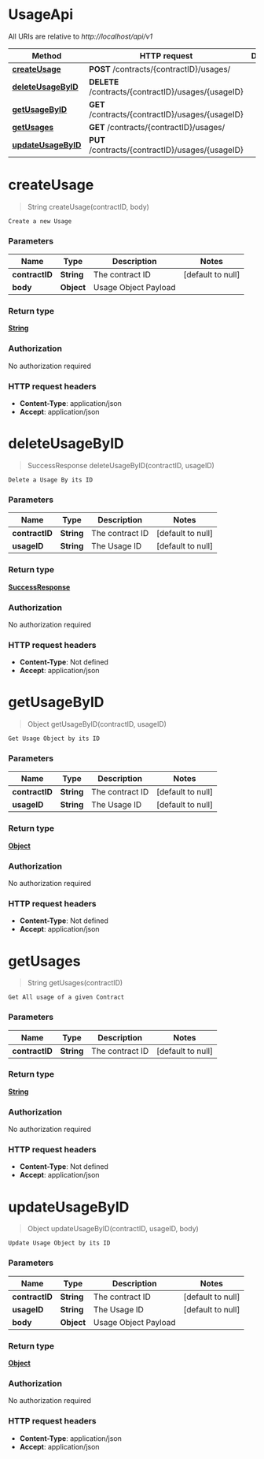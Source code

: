# UsageApi

All URIs are relative to *http://localhost/api/v1*

Method | HTTP request | Description
------------- | ------------- | -------------
[**createUsage**](UsageApi.md#createUsage) | **POST** /contracts/{contractID}/usages/ | 
[**deleteUsageByID**](UsageApi.md#deleteUsageByID) | **DELETE** /contracts/{contractID}/usages/{usageID} | 
[**getUsageByID**](UsageApi.md#getUsageByID) | **GET** /contracts/{contractID}/usages/{usageID} | 
[**getUsages**](UsageApi.md#getUsages) | **GET** /contracts/{contractID}/usages/ | 
[**updateUsageByID**](UsageApi.md#updateUsageByID) | **PUT** /contracts/{contractID}/usages/{usageID} | 


<a name="createUsage"></a>
# **createUsage**
> String createUsage(contractID, body)



    Create a new Usage

### Parameters

Name | Type | Description  | Notes
------------- | ------------- | ------------- | -------------
 **contractID** | **String**| The contract ID | [default to null]
 **body** | **Object**| Usage Object Payload |

### Return type

[**String**](../Models/string.md)

### Authorization

No authorization required

### HTTP request headers

- **Content-Type**: application/json
- **Accept**: application/json

<a name="deleteUsageByID"></a>
# **deleteUsageByID**
> SuccessResponse deleteUsageByID(contractID, usageID)



    Delete a Usage By its ID

### Parameters

Name | Type | Description  | Notes
------------- | ------------- | ------------- | -------------
 **contractID** | **String**| The contract ID | [default to null]
 **usageID** | **String**| The Usage ID | [default to null]

### Return type

[**SuccessResponse**](../Models/SuccessResponse.md)

### Authorization

No authorization required

### HTTP request headers

- **Content-Type**: Not defined
- **Accept**: application/json

<a name="getUsageByID"></a>
# **getUsageByID**
> Object getUsageByID(contractID, usageID)



    Get Usage Object by its ID

### Parameters

Name | Type | Description  | Notes
------------- | ------------- | ------------- | -------------
 **contractID** | **String**| The contract ID | [default to null]
 **usageID** | **String**| The Usage ID | [default to null]

### Return type

[**Object**](../Models/object.md)

### Authorization

No authorization required

### HTTP request headers

- **Content-Type**: Not defined
- **Accept**: application/json

<a name="getUsages"></a>
# **getUsages**
> String getUsages(contractID)



    Get All usage of a given Contract

### Parameters

Name | Type | Description  | Notes
------------- | ------------- | ------------- | -------------
 **contractID** | **String**| The contract ID | [default to null]

### Return type

[**String**](../Models/string.md)

### Authorization

No authorization required

### HTTP request headers

- **Content-Type**: Not defined
- **Accept**: application/json

<a name="updateUsageByID"></a>
# **updateUsageByID**
> Object updateUsageByID(contractID, usageID, body)



    Update Usage Object by its ID

### Parameters

Name | Type | Description  | Notes
------------- | ------------- | ------------- | -------------
 **contractID** | **String**| The contract ID | [default to null]
 **usageID** | **String**| The Usage ID | [default to null]
 **body** | **Object**| Usage Object Payload |

### Return type

[**Object**](../Models/object.md)

### Authorization

No authorization required

### HTTP request headers

- **Content-Type**: application/json
- **Accept**: application/json

